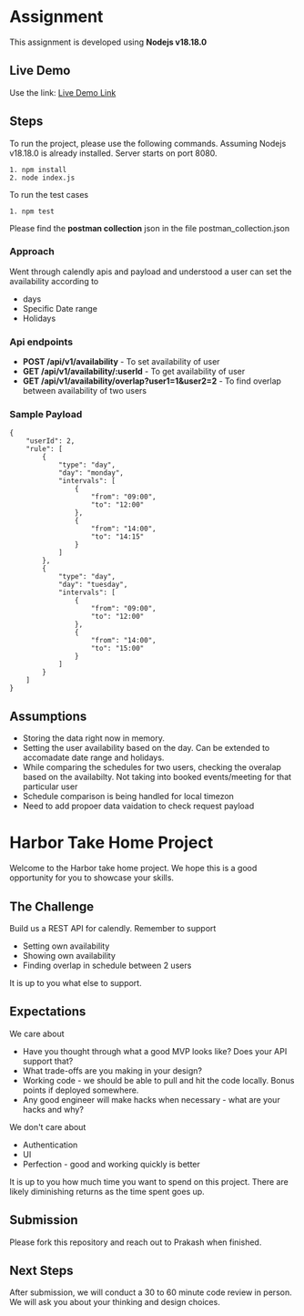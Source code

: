 # Assignment
This assignment is developed using **Nodejs v18.18.0**

## Live Demo
Use the link: [Live Demo Link](#) 

## Steps
To run the project, please use the following commands. Assuming Nodejs v18.18.0 is already installed. Server starts on port 8080.
```
1. npm install
2. node index.js
```

To run the test cases
```
1. npm test
```

Please find the **postman collection** json in the file postman_collection.json

### Approach
Went through calendly apis and payload and understood a user can set the availability according to
- days 
- Specific Date range 
- Holidays

### Api endpoints
- **POST /api/v1/availability** - To set availability of user
- **GET /api/v1/availability/:userId** - To get availability of user 
- **GET /api/v1/availability/overlap?user1=1&user2=2** - To find overlap between availability of two users 

### Sample Payload
```
{
    "userId": 2,
    "rule": [
        {
            "type": "day",
            "day": "monday",
            "intervals": [
                {
                    "from": "09:00",
                    "to": "12:00"
                },
                {
                    "from": "14:00",
                    "to": "14:15"
                }
            ]
        },
        {
            "type": "day",
            "day": "tuesday",
            "intervals": [
                {
                    "from": "09:00",
                    "to": "12:00"
                },
                {
                    "from": "14:00",
                    "to": "15:00"
                }
            ]
        }
    ]
}
```

   
## Assumptions
- Storing the data right now in memory.
- Setting the user availability based on the day. Can be extended to accomadate date range and holidays.
- While comparing the schedules for two users, checking the overalap based on the availabilty. Not taking into booked events/meeting for that particular user
- Schedule comparison is being handled for local timezon
- Need to add propoer data vaidation to check request payload





   


# Harbor Take Home Project

Welcome to the Harbor take home project. We hope this is a good opportunity for you to showcase your skills.

## The Challenge

Build us a REST API for calendly. Remember to support

- Setting own availability
- Showing own availability
- Finding overlap in schedule between 2 users

It is up to you what else to support.

## Expectations

We care about

- Have you thought through what a good MVP looks like? Does your API support that?
- What trade-offs are you making in your design?
- Working code - we should be able to pull and hit the code locally. Bonus points if deployed somewhere.
- Any good engineer will make hacks when necessary - what are your hacks and why?

We don't care about

- Authentication
- UI
- Perfection - good and working quickly is better

It is up to you how much time you want to spend on this project. There are likely diminishing returns as the time spent goes up.

## Submission

Please fork this repository and reach out to Prakash when finished.

## Next Steps

After submission, we will conduct a 30 to 60 minute code review in person. We will ask you about your thinking and design choices.

